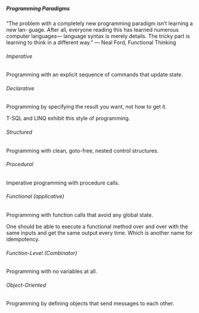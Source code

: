 ##### Programming Paradigms

“The problem with a completely new programming paradigm isn’t learning a new lan‐
guage. After all, everyone reading this has learned numerous computer languages—
language syntax is merely details. The tricky part is learning to think in a different way.” 
― Neal Ford, Functional Thinking

###### Imperative
Programming with an explicit sequence of commands that update state.


###### Declarative
Programming by specifying the result you want, not how to get it.  

T-SQL and LINQ exhibit this style of programming.  


###### Structured
Programming with clean, goto-free, nested control structures.



###### Procedural
Imperative programming with procedure calls.   



###### Functional (applicative)
Programming with function calls that avoid any global state.

One should be able to execute a functional method over and over with the same inputs and get the same output every time.  Which is another name for idempotency.  

###### Function-Level (Combinator)
Programming with no variables at all.


###### Object-Oriented
Programming by defining objects that send messages to each other.  



###### 



###### 



###### 



###### 



###### 



###### 



###### 



###### 